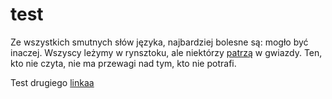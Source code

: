 # test

Ze wszystkich smutnych słów języka, najbardziej bolesne są: mogło być inaczej. Wszyscy leżymy w rynsztoku, ale niektórzy [patrzą](https://bbpolska.com/domek-holenderski-idealne-rozwiazanie-na-caloroczny-wypoczynek) w gwiazdy. Ten, kto nie czyta, nie ma przewagi nad tym, kto nie potrafi.

Test drugiego [linkaa](https://www.wp.pl) 
